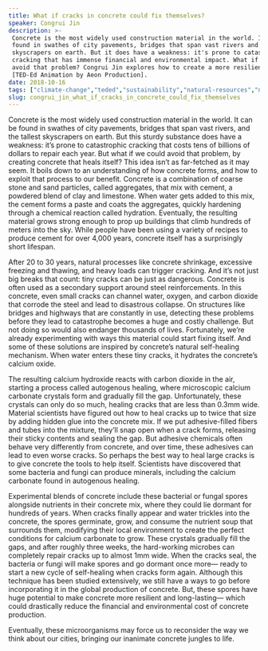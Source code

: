 ```yaml
---
title: What if cracks in concrete could fix themselves?
speaker: Congrui Jin
description: >-
 Concrete is the most widely used construction material in the world. It can be
 found in swathes of city pavements, bridges that span vast rivers and the tallest
 skyscrapers on earth. But it does have a weakness: it's prone to catastrophic
 cracking that has immense financial and environmental impact. What if we could
 avoid that problem? Congrui Jin explores how to create a more resilient concrete.
 [TED-Ed Animation by Aeon Production].
date: 2018-10-16
tags: ["climate-change","teded","sustainability","natural-resources","nature","natural-disaster"]
slug: congrui_jin_what_if_cracks_in_concrete_could_fix_themselves
---
```


Concrete is the most widely used construction material in the world. It can be found in
swathes of city pavements, bridges that span vast rivers, and the tallest skyscrapers on
earth. But this sturdy substance does have a weakness: it’s prone to catastrophic cracking
that costs tens of billions of dollars to repair each year. But what if we could avoid
that problem, by creating concrete that heals itself? This idea isn’t as far-fetched as it
may seem. It boils down to an understanding of how concrete forms, and how to exploit that
process to our benefit. Concrete is a combination of coarse stone and sand particles,
called aggregates, that mix with cement, a powdered blend of clay and limestone. When
water gets added to this mix, the cement forms a paste and coats the aggregates, quickly
hardening through a chemical reaction called hydration. Eventually, the resulting material
grows strong enough to prop up buildings that climb hundreds of meters into the sky. While
people have been using a variety of recipes to produce cement for over 4,000 years,
concrete itself has a surprisingly short lifespan.

After 20 to 30 years, natural processes like concrete shrinkage, excessive freezing and
thawing, and heavy loads can trigger cracking. And it’s not just big breaks that count:
tiny cracks can be just as dangerous. Concrete is often used as a secondary support around
steel reinforcements. In this concrete, even small cracks can channel water, oxygen, and
carbon dioxide that corrode the steel and lead to disastrous collapse. On structures like
bridges and highways that are constantly in use, detecting these problems before they lead
to catastrophe becomes a huge and costly challenge. But not doing so would also endanger
thousands of lives. Fortunately, we’re already experimenting with ways this material could
start fixing itself. And some of these solutions are inspired by concrete’s natural
self-healing mechanism. When water enters these tiny cracks, it hydrates the concrete’s
calcium oxide.

The resulting calcium hydroxide reacts with carbon dioxide in the air, starting a process
called autogenous healing, where microscopic calcium carbonate crystals form and gradually
fill the gap. Unfortunately, these crystals can only do so much, healing cracks that are
less than 0.3mm wide. Material scientists have figured out how to heal cracks up to twice
that size by adding hidden glue into the concrete mix. If we put adhesive-filled fibers
and tubes into the mixture, they’ll snap open when a crack forms, releasing their sticky
contents and sealing the gap. But adhesive chemicals often behave very differently from
concrete, and over time, these adhesives can lead to even worse cracks. So perhaps the best
way to heal large cracks is to give concrete the tools to help itself. Scientists have
discovered that some bacteria and fungi can produce minerals, including the calcium
carbonate found in autogenous healing.

Experimental blends of concrete include these bacterial or fungal spores alongside
nutrients in their concrete mix, where they could lie dormant for hundreds of years. When
cracks finally appear and water trickles into the concrete, the spores germinate, grow,
and consume the nutrient soup that surrounds them, modifying their local environment to
create the perfect conditions for calcium carbonate to grow. These crystals gradually fill
the gaps, and after roughly three weeks, the hard-working microbes can completely repair
cracks up to almost 1mm wide. When the cracks seal, the bacteria or fungi will make spores
and go dormant once more— ready to start a new cycle of self-healing when cracks form
again. Although this technique has been studied extensively, we still have a ways to go
before incorporating it in the global production of concrete. But, these spores have huge
potential to make concrete more resilient and long-lasting— which could drastically reduce
the financial and environmental cost of concrete production.

Eventually, these microorganisms may force us to reconsider the way we think about our
cities, bringing our inanimate concrete jungles to life.

<!--
ad_duration=0
event="TED-Ed"
external_start_time=0
intro_duration=0
is_subtitle_required="False"
is_talk_featured="False"
language="en"
language_swap="False"
native_language="en"
number_of_related_talks=6
number_of_speakers=1
number_of_subtitled_videos=0
number_of_tags=6
number_of_talk_download_languages=18
number_of_talk_more_resources=0
number_of_talk_recommendations=0
number_of_talks_take_actions=0
post_ad_duration=0
published_timestamp="2018-10-16 21:26:19"
recording_date="2018-10-16"
speaker_is_published=0
speaker_name="Congrui Jin"
talk_name="What if cracks in concrete could fix themselves?"
talks_tags=["climate-change","teded","sustainability","natural-resources","nature","natural-disaster"]
url_photo_talk="https://s3.amazonaws.com/talkstar-photos/uploads/91fb1658-3652-464d-9ef9-aa8372f5259b/concrete_textless.jpg"
url_webpage="https://www.ted.com/talks/congrui_jin_what_if_cracks_in_concrete_could_fix_themselves"
video_type_name="TED-Ed Original"
-->